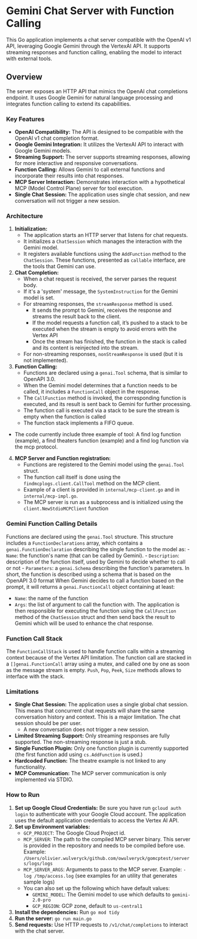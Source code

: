 # Gemini Chat Server with Function Calling

This Go application implements a chat server compatible with the OpenAI v1 API, leveraging Google Gemini through the VertexAI API. It supports streaming responses and function calling, enabling the model to interact with external tools.

## Overview

The server exposes an HTTP API that mimics the OpenAI chat completions endpoint. It uses Google Gemini for natural language processing and integrates function calling to extend its capabilities.

### Key Features

-   **OpenAI Compatibility:** The API is designed to be compatible with the OpenAI v1 chat completion format.
-   **Google Gemini Integration:** It utilizes the VertexAI API to interact with Google Gemini models.
-   **Streaming Support:** The server supports streaming responses, allowing for more interactive and responsive conversations.
-   **Function Calling:** Allows Gemini to call external functions and incorporate their results into chat responses.
-   **MCP Server Interaction:** Demonstrates interaction with a hypothetical MCP (Model Control Plane) server for tool execution.
-   **Single Chat Session:** The application uses single chat session, and new conversation will not trigger a new session.

### Architecture

1.  **Initialization:**
    -   The application starts an HTTP server that listens for chat requests.
    -   It initializes a `ChatSession` which manages the interaction with the Gemini model.
    -   It registers available functions using the `AddFunction` method to the `ChatSession`. These functions, presented as `callable` interface, are the tools that Gemini can use.
2.  **Chat Completion:**
    -   When a chat request is received, the server parses the request body.
    -   If it's a 'system' message, the `SystemInstruction` for the Gemini model is set.
    -   For streaming responses, the `streamResponse` method is used.
        -   It sends the prompt to Gemini, receives the response and streams the result back to the client.
        -   If the model requests a function call, it’s pushed to a stack to be executed when the stream is empty to avoid errors with the Vertex API
        -   Once the stream has finished, the function in the stack is called and its content is reinjected into the stream.
    - For non-streaming responses, `nonStreamResponse` is used (but it is not implemented).
3.  **Function Calling:**
    -   Functions are declared using a `genai.Tool` schema, that is similar to OpenAPI 3.0.
    -   When the Gemini model determines that a function needs to be called, it includes a `FunctionCall` object in the response.
    -   The `CallFunction` method is invoked, the corresponding function is executed, and its result is sent back to Gemini for further processing.
    -   The function call is executed via a stack to be sure the stream is empty when the function is called
    -   The function stack implements a FIFO queue.
   - The code currently include three example of tool: A find log function (example), a find theaters function (example) and a find log function via the mcp protocol.
4.  **MCP Server and Function registration:**
    - Functions are registered to the Gemini model using the `genai.Tool` struct.
    - The function call itself is done using the `findmcplogs.client.CallTool` method on the MCP client.
    - Example of a client is provided in `internal/mcp-client.go` and in `internal/mcp-impl.go`.
    -  The MCP server is run as a subprocess and is initialized using the `client.NewStdioMCPClient` function

### Gemini Function Calling Details

Functions are declared using the `genai.Tool` structure. This structure includes a `FunctionDeclarations` array, which contains a `genai.FunctionDeclaration` describing the single function to the model as:
    -   `Name`: the function's name (that can be called by Gemini).
    -  `Description`: description of the function itself, used by Gemini to decide whether to call or not
    -  `Parameters`: a `genai.Schema` describing the function's parameters.
 In short, the function is described using a schema that is based on the OpenAPI 3.0 format
 When Gemini decides to call a function based on the prompt, it will returns a `genai.FunctionCall` object containing at least:
 - `Name`: the name of the function
 - `Args`: the list of argument to call the function with.
The application is then responsible for executing the function using the `CallFunction` method of the `ChatSession` struct and then send back the result to Gemini which will be used to enhance the chat response.
### Function Call Stack

The `FunctionCallStack` is used to handle function calls within a streaming context because of the Vertex API limitation. The function call are stacked in a `[]genai.FunctionCall` array using a mutex, and called one by one as soon as the message stream is empty. `Push`, `Pop`, `Peek`, `Size` methods allows to interface with the stack.
### Limitations

-   **Single Chat Session:** The application uses a single global chat session. This means that concurrent chat requests will share the same conversation history and context. This is a major limitation. The chat session should be per user.
	- A new conversation does not trigger a new session.
-   **Limited Streaming Support:** Only streaming responses are fully supported. The non-streaming response is just a stub.
-   **Single Function Plugin:** Only one function plugin is currently supported (the first function add using `cs.AddFunction` is used.)
-   **Hardcoded Function:** The theatre example is not linked to any functionality.
-   **MCP Communication:** The MCP server communication is only implemented via STDIO.

### How to Run

1.  **Set up Google Cloud Credentials:** Be sure you have run `gcloud auth login` to authenticate with your Google Cloud account. The application uses the default application credentials to access the Vertex AI API.
2.  **Set up Environment variables:**
    - `GCP_PROJECT`: The Google Cloud Project id.
    - `MCP_SERVER`: The path to the compiled MCP server binary. This server is provided in the repository and needs to be compiled before use. Example: `/Users/olivier.wulveryck/github.com/owulveryck/gomcptest/servers/logs/logs`
    - `MCP_SERVER_ARGS`: Arguments to pass to the MCP server. Example: `-log /tmp/access.log` (see examples for an utility that generates sample logs)
    - You can also set up the following which have default values:
        - `GEMINI_MODEL`: The Gemini model to use which defaults to `gemini-2.0-pro`
        - `GCP_REGION`: GCP zone, default to `us-central1`
3.  **Install the dependencies:** Run `go mod tidy`
4.  **Run the server:** `go run main.go`
5.  **Send requests:** Use HTTP requests to `/v1/chat/completions` to interact with the chat server.


